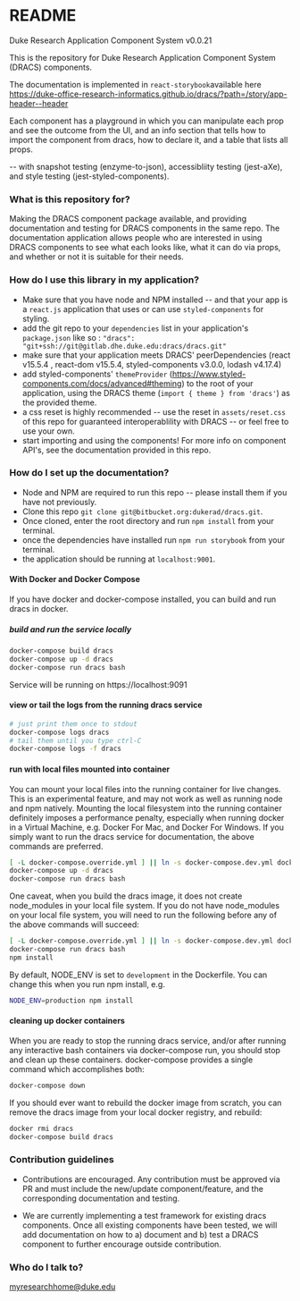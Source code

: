 
# README #
Duke Research Application Component System v0.0.21

This is the repository for Duke Research Application Component System (DRACS) components.  

The documentation is implemented in `react-storybook`available here https://duke-office-research-informatics.github.io/dracs/?path=/story/app-header--header

Each component has a playground in which you can manipulate each prop and see the outcome from the UI, and an info section that tells how to import the component from dracs, how to declare it, and a table that lists all props.

-- with snapshot testing (enzyme-to-json), accessibliity testing (jest-aXe), and style testing (jest-styled-components).

### What is this repository for? ###
Making the DRACS component package available, and providing documentation and testing for DRACS components in the same repo.
The documentation application allows people who are interested in using DRACS components to see what each looks like, what it can do via props, and whether or not it is suitable for their needs.

### How do I use this library in my application? ###

* Make sure that you have node and NPM installed -- and that your app is a `react.js` application that uses or can use `styled-components` for styling.
* add the git repo to your `dependencies` list in your application's `package.json` like so : `"dracs": "git+ssh://git@gitlab.dhe.duke.edu:dracs/dracs.git"`
* make sure that your application meets DRACS' peerDependencies (react v15.5.4 , react-dom v15.5.4, styled-components v3.0.0, lodash v4.17.4)
* add styled-components' `themeProvider` (https://www.styled-components.com/docs/advanced#theming) to the root of your application, using the DRACS theme (`import { theme } from 'dracs'`) as the provided theme.
* a css reset is highly recommended -- use the reset in `assets/reset.css` of this repo for guaranteed interoperablility with DRACS -- or feel free to use your own.
* start importing and using the components!  For more info on component API's, see the documentation provided in this repo.

### How do I set up the documentation? ###

* Node and NPM are required to run this repo -- please install them if you have not previously.
* Clone this repo `git clone git@bitbucket.org:dukerad/dracs.git`.
* Once cloned, enter the root directory and run `npm install` from your terminal.
* once the dependencies have installed run `npm run storybook` from your terminal.
* the application should be running at `localhost:9001`.

#### With Docker and Docker Compose

If you have docker and docker-compose installed, you can build and run
dracs in docker.

##### build and run the service locally
```bash
docker-compose build dracs
docker-compose up -d dracs
docker-compose run dracs bash
```
Service will be running on https://localhost:9091

#### view or tail the logs from the running dracs service
```bash
# just print them once to stdout
docker-compose logs dracs
# tail them until you type ctrl-C
docker-compose logs -f dracs
```

#### run with local files mounted into container
You can mount your local files into the running container for live changes.
This is an experimental feature, and may not work as well as running node and
npm natively. Mounting the local filesystem into the running container
definitely imposes a performance penalty, especially when running docker in
a Virtual Machine, e.g. Docker For Mac, and Docker For Windows. If you simply
want to run the dracs service for documentation, the above commands are
preferred.

```bash
[ -L docker-compose.override.yml ] || ln -s docker-compose.dev.yml docker-compose.override.yml
docker-compose up -d dracs
docker-compose run dracs bash
```
One caveat, when you build the dracs image, it does not create
node_modules in your local file system. If you do not have node_modules
on your local file system, you will need to run the following before any
of the above commands will succeed:
```bash
[ -L docker-compose.override.yml ] || ln -s docker-compose.dev.yml docker-compose.override.yml
docker-compose run dracs bash
npm install
```

By default, NODE_ENV is set to `development` in the Dockerfile. You can change
this when you run npm install, e.g.
```bash
NODE_ENV=production npm install
```

#### cleaning up docker containers
When you are ready to stop the running dracs service, and/or after running any
interactive bash containers via docker-compose run, you should stop and clean up
these containers. docker-compose provides a single command which accomplishes both:
```bash
docker-compose down
```

If you should ever want to rebuild the docker image from scratch, you can remove
the dracs image from your local docker registry, and rebuild:
```bash
docker rmi dracs
docker-compose build dracs
```

### Contribution guidelines ###

* Contributions are encouraged.  Any contribution must be approved via PR and must include the new/update component/feature, and the corresponding documentation and testing.

* We are currently implementing a test framework for existing dracs components.  Once all existing components have been tested, we will add documentation on how to a) document and b) test a DRACS component to further encourage outside contribution.

### Who do I talk to? ###

myresearchhome@duke.edu
